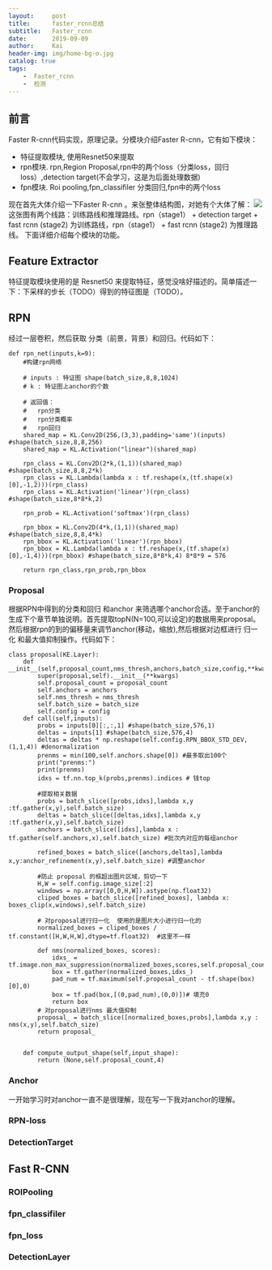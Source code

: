 ```yaml
---
layout:     post
title:      faster_rcnn总结
subtitle:   Faster_rcnn
date:       2019-09-09
author:     Kai
header-img: img/home-bg-o.jpg
catalog: true
tags:
    -  Faster_rcnn 
    -  检测
---
```


## 前言

Faster R-cnn代码实现，原理记录。分模块介绍Faster R-cnn，它有如下模块：
- 特征提取模块, 使用Resnet50来提取
- rpn模块.     rpn,Region Proposal,rpn中的两个loss（分类loss，回归loss）,detection target(不会学习，这是为后面处理数据)
- fpn模块.     Roi pooling,fpn_classifiler 分类回归,fpn中的两个loss

现在首先大体介绍一下Faster R-cnn 。来张整体结构图，对她有个大体了解：
<img src="{{ site.baseurl }}img/2019-9-9-Faster-Rcnn/fasterRCNN 核心原理框图.jpg" /> 
这张图有两个线路：训练路线和推理路线。rpn（stage1） + detection target + fast rcnn (stage2) 为训练路线，rpn（stage1） + fast rcnn (stage2) 为推理路线。 下面详细介绍每个模块的功能。

## Feature Extractor
特征提取模块使用的是 Resnet50 来提取特征，感觉没啥好描述的。简单描述一下：下采样的步长（TODO）得到的特征图是（TODO）。

## RPN
经过一层卷积，然后获取 分类（前景，背景）和回归。代码如下：

```
def rpn_net(inputs,k=9):
    #构建rpn网络

    # inputs : 特证图 shape(batch_size,8,8,1024)
    # k : 特证图上anchor的个数

    # 返回值： 
    #   rpn分类
    #   rpn分类概率
    #   rpn回归
    shared_map = KL.Conv2D(256,(3,3),padding='same')(inputs) #shape(batch_size,8,8,256)
    shared_map = KL.Activation("linear")(shared_map)

    rpn_class = KL.Conv2D(2*k,(1,1))(shared_map) #shape(batch_size,8,8,2*k)
    rpn_class = KL.Lambda(lambda x : tf.reshape(x,(tf.shape(x)[0],-1,2)))(rpn_class)
    rpn_class = KL.Activation('linear')(rpn_class) #shape(batch_size,8*8*k,2)
    
    rpn_prob = KL.Activation('softmax')(rpn_class)

    rpn_bbox = KL.Conv2D(4*k,(1,1))(shared_map) #shape(batch_size,8,8,4*k)
    rpn_bbox = KL.Activation('linear')(rpn_bbox)
    rpn_bbox = KL.Lambda(lambda x : tf.reshape(x,(tf.shape(x)[0],-1,4)))(rpn_bbox) #shape(batch_size,8*8*k,4) 8*8*9 = 576

    return rpn_class,rpn_prob,rpn_bbox
```
### Proposal
根据RPN中得到的分类和回归 和anchor 来筛选哪个anchor合适。至于anchor的生成下个章节单独说明。首先提取topN(N=100,可以设定)的数据用来proposal。然后根据rpn的到的偏移量来调节anchor(移动，缩放),然后根据对边框进行 归一化 和最大值抑制操作。代码如下：
```
class proposal(KE.Layer):
    def __init__(self,proposal_count,nms_thresh,anchors,batch_size,config,**kwargs):
        super(proposal,self).__init__(**kwargs)
        self.proposal_count = proposal_count
        self.anchors = anchors
        self.nms_thresh = nms_thresh
        self.batch_size = batch_size
        self.config = config
    def call(self,inputs):
        probs = inputs[0][:,:,1] #shape(batch_size,576,1)
        deltas = inputs[1] #shape(batch_size,576,4)   
        deltas = deltas * np.reshape(self.config.RPN_BBOX_STD_DEV,(1,1,4)) #denormalization
        prenms = min(100,self.anchors.shape[0]) #最多取出100个
        print("prenms:")
        print(prenms)
        idxs = tf.nn.top_k(probs,prenms).indices # 钱top

        #提取相关数据
        probs = batch_slice([probs,idxs],lambda x,y :tf.gather(x,y),self.batch_size)
        deltas = batch_slice([deltas,idxs],lambda x,y :tf.gather(x,y),self.batch_size)
        anchors = batch_slice([idxs],lambda x : tf.gather(self.anchors,x),self.batch_size) #批次内对应的每组anchor

        refined_boxes = batch_slice([anchors,deltas],lambda x,y:anchor_refinement(x,y),self.batch_size) #调整anchor

        #防止 proposal 的框超出图片区域，剪切一下
        H,W = self.config.image_size[:2]
        windows = np.array([0,0,H,W]).astype(np.float32)
        cliped_boxes = batch_slice([refined_boxes], lambda x: boxes_clip(x,windows),self.batch_size)

        # 对proposal进行归一化  使用的是图片大小进行归一化的
        normalized_boxes = cliped_boxes / tf.constant([H,W,H,W],dtype=tf.float32)  #这里不一样

        def nms(normalized_boxes, scores):
            idxs_ = tf.image.non_max_suppression(normalized_boxes,scores,self.proposal_count,self.nms_thresh)
            box = tf.gather(normalized_boxes,idxs_)
            pad_num = tf.maximum(self.proposal_count - tf.shape(box)[0],0)
            box = tf.pad(box,[(0,pad_num),(0,0)])# 填充0
            return box
        # 对proposal进行nms 最大值抑制
        proposal_ = batch_slice([normalized_boxes,probs],lambda x,y : nms(x,y),self.batch_size)
        return proposal_ 
  
        
    def compute_output_shape(self,input_shape):
        return (None,self.proposal_count,4)
```

### Anchor
一开始学习时对anchor一直不是很理解，现在写一下我对anchor的理解。

### RPN-loss

### DetectionTarget

## Fast R-CNN

### ROIPooling

### fpn_classifiler

### fpn_loss

### DetectionLayer




